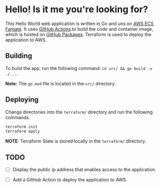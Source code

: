 # Hello! Is it me you're looking for?

This Hello World web application is written in Go and uns on
[AWS ECS Fargate](https://docs.aws.amazon.com/AmazonECS/latest/developerguide/AWS_Fargate.html). 
It uses [GitHub Actions](https://docs.github.com/en/actions) 
to build the code and container image, which is hosted on
[GitHub Packages](https://github.com/features/packages). Terraform is used to
deploy the application to AWS.

## Building

To build the app, run the following command: `cd src/ && go build -v ./...`.

__Note:__ The `go.mod` file is located in the `src/` directory.

## Deploying

Change directories into the `terraform/` directory and run the following commands:

```bash
terraform init
terraform apply
```

__NOTE__: Terraform State is stored locally in the `terraform/` directory.

## TODO

- [ ] Display the public ip address that enables access to the application.
- [ ] Add a GitHub Action to deploy the application to AWS.

